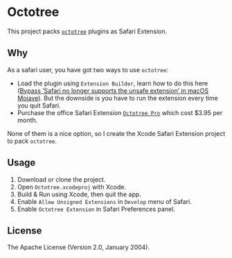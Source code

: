 # Octotree

This project packs [`octotree`](https://github.com/ovity/octotree) plugins as Safari Extension.

## Why

As a safari user, you have got two ways to use `octotree`:

- Load the plugin using `Extension Builder`, learn how to do this here ([Bypass ‘Safari no longer supports the unsafe extension’ in macOS Mojave](https://georgegarside.com/blog/macos/install-any-safari-extension-macos-mojave/)). But the downside is you have to run the extension every time you quit Safari.
- Purchase the office Safari Extension [`Octotree Pro`](https://itunes.apple.com/us/app/octotree-pro/id1457450145?mt=12) which cost $3.95 per month. 

None of them is a nice option, so I create the Xcode Safari Extension project to pack `octotree`.

## Usage

1. Download or clone the project.
2. Open `Octotree.xcodeproj` with Xcode.
3. Build & Run using Xcode, then quit the app.
4. Enable `Allow Unsigned Extensions` in `Develop` menu of Safari.
5. Enable `Octotree Extension` in Safari Preferences panel.

## License

The Apache License (Version 2.0, January 2004).
